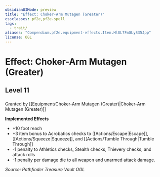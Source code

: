 ```yaml
---
obsidianUIMode: preview
title: "Effect: Choker-Arm Mutagen (Greater)"
cssclasses: pf2e,pf2e-spell
tags:
  - trait/
aliases: "Compendium.pf2e.equipment-effects.Item.HlUL7FmGLyS35Jpp"
license: OGL
---
```

# Effect: Choker-Arm Mutagen (Greater)
## Level 11
### 






Granted by [[Equipment/Choker-Arm Mutagen (Greater)|Choker-Arm Mutagen (Greater)]]

**Implemented Effects**

*   +10 foot reach
*   +3 item bonus to Acrobatics checks to [[Actions/Escape|Escape]], [[Actions/Squeeze|Squeeze]], and [[Actions/Tumble Through|Tumble Through]]
*   \-1 penalty to Athletics checks, Stealth checks, Thievery checks, and attack rolls
*   \-1 penalty per damage die to all weapon and unarmed attack damage.

*Source: Pathfinder Treasure Vault*
*OGL*